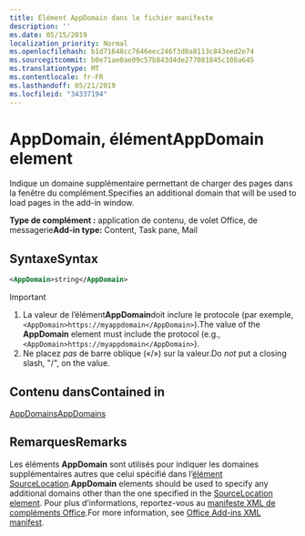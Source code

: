 ```yaml
---
title: Élément AppDomain dans le fichier manifeste
description: ''
ms.date: 05/15/2019
localization_priority: Normal
ms.openlocfilehash: b1d71648cc7646eec246f3d0a8113c843eed2e74
ms.sourcegitcommit: b0e71ae0ae09c57b843d4de277081845c108a645
ms.translationtype: MT
ms.contentlocale: fr-FR
ms.lasthandoff: 05/21/2019
ms.locfileid: "34337194"
---
```

# <a name="appdomain-element"></a><span data-ttu-id="6f3da-102">AppDomain, élément</span><span class="sxs-lookup"><span data-stu-id="6f3da-102">AppDomain element</span></span>

<span data-ttu-id="6f3da-103">Indique un domaine supplémentaire permettant de charger des pages dans la fenêtre du complément.</span><span class="sxs-lookup"><span data-stu-id="6f3da-103">Specifies an additional domain that will be used to load pages in the add-in window.</span></span>

<span data-ttu-id="6f3da-104">**Type de complément :** application de contenu, de volet Office, de messagerie</span><span class="sxs-lookup"><span data-stu-id="6f3da-104">**Add-in type:** Content, Task pane, Mail</span></span>

## <a name="syntax"></a><span data-ttu-id="6f3da-105">Syntaxe</span><span class="sxs-lookup"><span data-stu-id="6f3da-105">Syntax</span></span>

```XML
<AppDomain>string</AppDomain>
```

> [!IMPORTANT]
> 1. <span data-ttu-id="6f3da-106">La valeur de l’élément**AppDomain**doit inclure le protocole (par exemple,`<AppDomain>https://myappdomain</AppDomain>`).</span><span class="sxs-lookup"><span data-stu-id="6f3da-106">The value of the **AppDomain** element must include the protocol (e.g., `<AppDomain>https://myappdomain</AppDomain>`).</span></span>
> 2. <span data-ttu-id="6f3da-107">Ne placez *pas* de barre oblique («/») sur la valeur.</span><span class="sxs-lookup"><span data-stu-id="6f3da-107">Do *not* put a closing slash, "/", on the value.</span></span>

## <a name="contained-in"></a><span data-ttu-id="6f3da-108">Contenu dans</span><span class="sxs-lookup"><span data-stu-id="6f3da-108">Contained in</span></span>

[<span data-ttu-id="6f3da-109">AppDomains</span><span class="sxs-lookup"><span data-stu-id="6f3da-109">AppDomains</span></span>](appdomains.md)

## <a name="remarks"></a><span data-ttu-id="6f3da-110">Remarques</span><span class="sxs-lookup"><span data-stu-id="6f3da-110">Remarks</span></span>

<span data-ttu-id="6f3da-111">Les éléments **AppDomain** sont utilisés pour indiquer les domaines supplémentaires autres que celui spécifié dans l’[élément SourceLocation](sourcelocation.md).</span><span class="sxs-lookup"><span data-stu-id="6f3da-111">**AppDomain** elements should be used to specify any additional domains other than the one specified in the [SourceLocation element](sourcelocation.md).</span></span> <span data-ttu-id="6f3da-112">Pour plus d’informations, reportez-vous au [manifeste XML de compléments Office](/office/dev/add-ins/develop/add-in-manifests).</span><span class="sxs-lookup"><span data-stu-id="6f3da-112">For more information, see [Office Add-ins XML manifest](/office/dev/add-ins/develop/add-in-manifests).</span></span>

